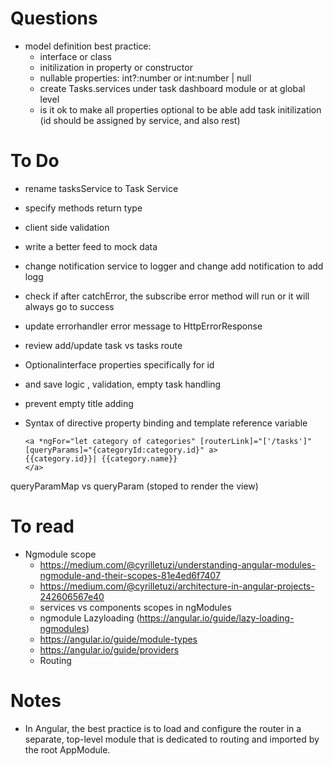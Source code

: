 # Questions
- model definition best practice:
  - interface or class
  - initilization in property or constructor
  - nullable properties: int?:number or int:number | null
  - create Tasks.services under task dashboard module or at global level
  - is it ok to make all properties optional to be able add task initilization (id should be assigned by service, and also rest)

# To Do
  - rename tasksService to Task Service
  - specify methods return type
  - client side validation
  - write a better feed to mock data
  - change notification service to logger and change add notification to add logg
  - check if after catchError, the subscribe error method will run or it will always go to success
  - update errorhandler error message to HttpErrorResponse
  - review add/update task vs tasks route 
  - Optionalinterface properties specifically for id
  - and save logic , validation, empty task handling
  - prevent empty title adding
  - Syntax of directive property binding and template reference variable
     
        <a *ngFor="let category of categories" [routerLink]="['/tasks']" [queryParams]="{categoryId:category.id}" a>
        {{category.id}}| {{category.name}}
        </a>

queryParamMap vs queryParam (stoped to render the view)
 


# To read
- Ngmodule scope
  - https://medium.com/@cyrilletuzi/understanding-angular-modules-ngmodule-and-their-scopes-81e4ed6f7407
  - https://medium.com/@cyrilletuzi/architecture-in-angular-projects-242606567e40
  - services vs components scopes in ngModules
  - ngmodule Lazyloading (https://angular.io/guide/lazy-loading-ngmodules)
  - https://angular.io/guide/module-types
  - https://angular.io/guide/providers
  - Routing

# Notes
- In Angular, the best practice is to load and configure the router in a separate, top-level module that is dedicated to routing and imported by the root AppModule.

  
  
